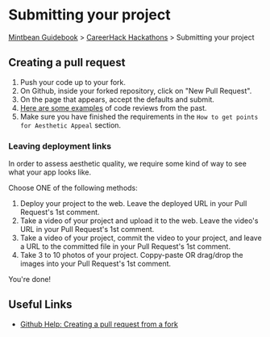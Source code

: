 # Submitting your project

[Mintbean Guidebook](/guidebook) > [CareerHack Hackathons](/guidebook/careerhack-hackathons) > Submitting your project

## Creating a pull request

1. Push your code up to your fork.
1. On Github, inside your forked repository, click on "New Pull Request".
1. On the page that appears, accept the defaults and submit.
1. [Here are some examples](https://github.com/MintbeanHackathons/ResumeBuilder/pulls) of code reviews from the past.
1. Make sure you have finished the requirements in the `How to get points for Aesthetic Appeal` section.


### Leaving deployment links

In order to assess aesthetic quality, we require some kind of way to see what your app looks like.

Choose ONE of the following methods:

1. Deploy your project to the web. Leave the deployed URL in your Pull Request's 1st comment.
1. Take a video of your project and upload it to the web. Leave the video's URL in your Pull Request's 1st comment.
1. Take a video of your project, commit the video to your project, and leave a URL to the committed file in your Pull Request's 1st comment.
1. Take 3 to 10 photos of your project. Coppy-paste OR drag/drop the images into your Pull Request's 1st comment.

You're done!

## Useful Links

* [Github Help: Creating a pull request from a fork](https://help.github.com/en/github/collaborating-with-issues-and-pull-requests/creating-a-pull-request-from-a-fork)

